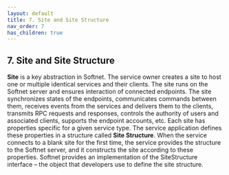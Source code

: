 ```yaml
---
layout: default
title: 7. Site and Site Structure
nav_order: 7
has_children: true
---
```


## 7. Site and Site Structure

**Site** is a key abstraction in Softnet. The service owner creates a site to host one or multiple identical services and their clients. The site runs on the Softnet server and ensures interaction of connected endpoints. The site synchronizes states of the endpoints, communicates commands between them, receives events from the services and delivers them to the clients, transmits RPC requests and responses, controls the authority of users and associated clients, supports the endpoint accounts, etc. Each site has properties specific for a given service type. The service application defines these properties in a structure called **Site Structure**. When the service connects to a blank site for the first time, the service provides the structure to the Softnet server, and it constructs the site according to these properties.
Softnet provides an implementation of the SiteStructure interface – the object that developers use to define the site structure.
